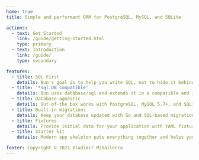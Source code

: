 ```yaml
---
home: true
title: Simple and performant ORM for PostgreSQL, MySQL, and SQLite

actions:
  - text: Get Started
    link: /guide/getting-started.html
    type: primary
  - text: Introduction
    link: /guide/
    type: secondary

features:
  - title: SQL First
    details: Bun's goal is to help you write SQL, not to hide it behind awkward constructs.
  - title: '*sql.DB compatible'
    details: Bun uses database/sql and extends it in a compatible and idiomatic way.
  - title: Database-agnostic
    details: Out-of-the box works with PostgreSQL, MySQL 5.7+, and SQLite.
  - title: Built-in migrations
    details: Keep your database updated with Go and SQL-based migrations.
  - title: Fixtures
    details: Provide initial data for your application with YAML fixtures.
  - title: Starter kit
    details: Modern app skeleton puts everything together and helps you get started.

footer: Copyright © 2021 Vladimir Mihailenco
---
```

